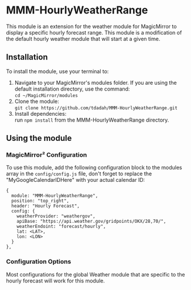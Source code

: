 # MMM-HourlyWeatherRange
This module is an extension for the weather module for MagicMirror to display a specific hourly forecast range.  This module is a modification of the default hourly weather module that will start at a given time.

## Installation

To install the module, use your terminal to:

1. Navigate to your MagicMirror's modules folder. If you are using the default installation directory, use the command:<br />`cd ~/MagicMirror/modules`
2. Clone the module:<br />`git clone https://github.com/tdadah/MMM-HourlyWeatherRange.git`
3. Install dependencies:<br /> run `npm install` from the MMM-HourlyWeatherRange directory.

## Using the module

### MagicMirror² Configuration

To use this module, add the following configuration block to the modules array in the `config/config.js` file, don't forget to replace the "MyGoogleCalendarIDHere" with your actual calendar ID:

```
{
  module: "MMM-HourlyWeatherRange",
  position: "top_right",
  header: "Hourly Forecast",
  config: {
    weatherProvider: "weathergov",
    apiBase: "https://api.weather.gov/gridpoints/OKX/28,70/",
    weatherEndoint: "forecast/hourly",
    lat: <LAT>,
    lon: <LON>
  }
},
```

### Configuration Options

Most configurations for the global Weather module that are specific to the hourly forecast will work for this module.

